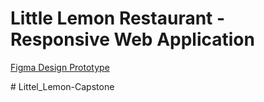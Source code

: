 # Little Lemon Restaurant - Responsive Web Application

[Figma Design Prototype](https://www.figma.com/proto/375JaMjhDIKRdLSqr3V7nN/Little-Lemon-Web-App?page-id=648%3A483&type=design&node-id=648-3076&viewport=1019%2C436%2C0.09&t=nj017ydHDpZ4dr9I-1&scaling=scale-down&starting-point-node-id=648%3A3076&mode=design)

#   L i t t e l _ L e m o n - C a p s t o n e  
 